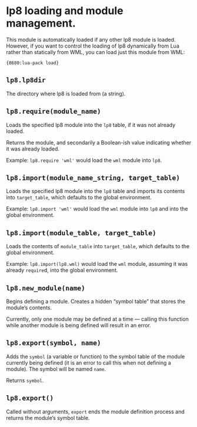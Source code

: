 
lp8 loading and module management.
===============================================================================

This module is automatically loaded if any other lp8 module is loaded.
However, if you want to control the loading of lp8 dynamically from Lua rather
than statically from WML, you can load just this module from WML:

	{8680:lua-pack load}


`lp8.lp8dir`
-------------------------------------------------------------------------------
The directory where lp8 is loaded from (a string).


`lp8.require(module_name)`
-------------------------------------------------------------------------------
Loads the specified lp8 module into the `lp8` table, if it was not already
loaded.

Returns the module, and secondarily a Boolean-ish value indicating whether it
was already loaded.

Example: `lp8.require 'wml'` would load the `wml` module into `lp8`.


`lp8.import(module_name_string, target_table)`
-------------------------------------------------------------------------------
Loads the specified lp8 module into the `lp8` table and imports its contents
into `target_table`, which defaults to the global environment.

Example: `lp8.import 'wml'` would load the `wml` module into `lp8` and into
the global environment.


`lp8.import(module_table, target_table)`
-------------------------------------------------------------------------------
Loads the contents of `module_table` into `target_table`, which defaults to
the global environment.

Example: `lp8.import(lp8.wml)` would load the `wml` module, assuming it was
already `require`d, into the global environment.


`lp8.new_module(name)`
-------------------------------------------------------------------------------
Begins defining a module. Creates a hidden “symbol table” that stores the
module’s contents.

Currently, only one module may be defined at a time — calling this function
while another module is being defined will result in an error.


`lp8.export(symbol, name)`
-------------------------------------------------------------------------------
Adds the `symbol` (a variable or function) to the symbol table of the module
currently being defined (it is an error to call this when not defining a
module). The symbol will be named `name`.

Returns `symbol`.


`lp8.export()`
-------------------------------------------------------------------------------
Called without arguments, `export` ends the module definition process and
returns the module’s symbol table.
